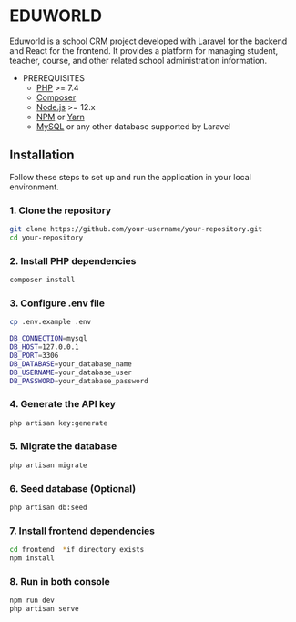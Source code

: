 # EDUWORLD
 
 Eduworld is a school CRM project developed with Laravel for the backend and React for the frontend. 
 It provides a platform for managing student, teacher, course, and other related school administration information.

 - PREREQUISITES
    * [PHP](https://www.php.net/) >= 7.4
    * [Composer](https://getcomposer.org/)
    * [Node.js](https://nodejs.org/) >= 12.x
    * [NPM](https://www.npmjs.com/) or [Yarn](https://yarnpkg.com/)
    * [MySQL](https://www.mysql.com/) or any other database supported by Laravel
  
## Installation

Follow these steps to set up and run the application in your local environment.

### 1. Clone the repository

```bash
git clone https://github.com/your-username/your-repository.git
cd your-repository
```

### 2. Install PHP dependencies
```bash
composer install
```

### 3. Configure .env file
```bash
cp .env.example .env
```

```bash
DB_CONNECTION=mysql
DB_HOST=127.0.0.1
DB_PORT=3306
DB_DATABASE=your_database_name
DB_USERNAME=your_database_user
DB_PASSWORD=your_database_password
```

### 4. Generate the API key
```bash
php artisan key:generate
```

### 5. Migrate the database
```bash
php artisan migrate
```

### 6. Seed database (Optional)
```bash
php artisan db:seed
```

### 7. Install frontend dependencies
```bash
cd frontend  *if directory exists
npm install
```

### 8. Run in both console
```bash
npm run dev
php artisan serve
```
